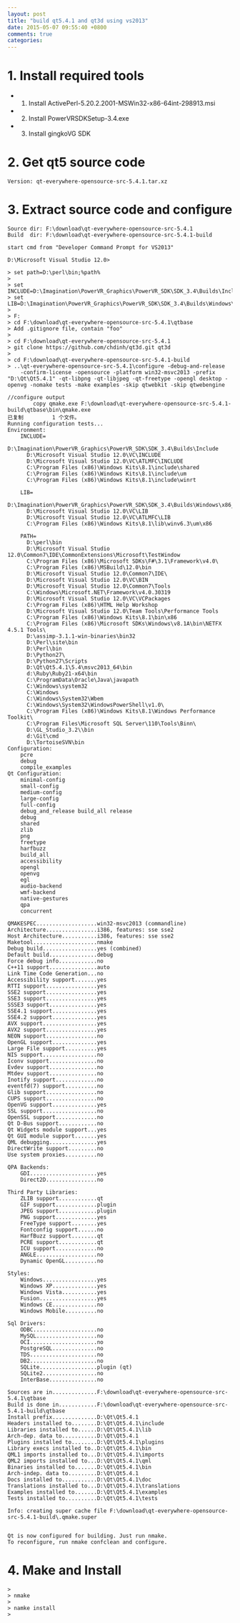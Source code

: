 ```yaml
---
layout: post
title: "build qt5.4.1 and qt3d using vs2013"
date: 2015-05-07 09:55:40 +0800
comments: true
categories: 
---
```


# 1. Install required tools #
- 1) Install ActivePerl-5.20.2.2001-MSWin32-x86-64int-298913.msi
- 2) Install PowerVRSDKSetup-3.4.exe	
- 3) Install gingkoVG SDK

# 2. Get qt5 source code #

    Version: qt-everywhere-opensource-src-5.4.1.tar.xz

# 3. Extract source code and configure #
    Source dir: F:\download\qt-everywhere-opensource-src-5.4.1
	Build  dir: F:\download\qt-everywhere-opensource-src-5.4.1-build
	
	start cmd from "Developer Command Prompt for VS2013"

	D:\Microsoft Visual Studio 12.0>

	> set path=D:\perl\bin;%path%
	> 
	> set INCLUDE=D:\Imagination\PowerVR_Graphics\PowerVR_SDK\SDK_3.4\Builds\Include;%INCLUDE%
	> set LIB=D:\Imagination\PowerVR_Graphics\PowerVR_SDK\SDK_3.4\Builds\Windows\x86_64\Lib;%LIB%
	>  
	> F:
	> cd F:\download\qt-everywhere-opensource-src-5.4.1\qtbase
	> Add .gitignore file, contain "foo"
	>
	> cd F:\download\qt-everywhere-opensource-src-5.4.1
	> git clone https://github.com/chdinh/qt3d.git qt3d
	> 
	> cd F:\download\qt-everywhere-opensource-src-5.4.1-build
	> ..\qt-everywhere-opensource-src-5.4.1\configure -debug-and-release
		-confirm-license -opensource -platform win32-msvc2013 -prefix "D:\Qt\Qt5.4.1" -qt-libpng -qt-libjpeg -qt-freetype -opengl desktop -openvg -nomake tests -make examples -skip qtwebkit -skip qtwebengine

	//configure output
	        copy qmake.exe F:\download\qt-everywhere-opensource-src-5.4.1-build\qtbase\bin\qmake.exe
	已复制         1 个文件。
	Running configuration tests...
	Environment:
	    INCLUDE=
	      D:\Imagination\PowerVR_Graphics\PowerVR_SDK\SDK_3.4\Builds\Include
	      D:\Microsoft Visual Studio 12.0\VC\INCLUDE
	      D:\Microsoft Visual Studio 12.0\VC\ATLMFC\INCLUDE
	      C:\Program Files (x86)\Windows Kits\8.1\include\shared
	      C:\Program Files (x86)\Windows Kits\8.1\include\um
	      C:\Program Files (x86)\Windows Kits\8.1\include\winrt
	
	    LIB=
	      D:\Imagination\PowerVR_Graphics\PowerVR_SDK\SDK_3.4\Builds\Windows\x86_64\Lib
	      D:\Microsoft Visual Studio 12.0\VC\LIB
	      D:\Microsoft Visual Studio 12.0\VC\ATLMFC\LIB
	      C:\Program Files (x86)\Windows Kits\8.1\lib\winv6.3\um\x86
	
	    PATH=
	      D:\perl\bin
	      D:\Microsoft Visual Studio 12.0\Common7\IDE\CommonExtensions\Microsoft\TestWindow
	      C:\Program Files (x86)\Microsoft SDKs\F#\3.1\Framework\v4.0\
	      C:\Program Files (x86)\MSBuild\12.0\bin
	      D:\Microsoft Visual Studio 12.0\Common7\IDE\
	      D:\Microsoft Visual Studio 12.0\VC\BIN
	      D:\Microsoft Visual Studio 12.0\Common7\Tools
	      C:\Windows\Microsoft.NET\Framework\v4.0.30319
	      D:\Microsoft Visual Studio 12.0\VC\VCPackages
	      C:\Program Files (x86)\HTML Help Workshop
	      D:\Microsoft Visual Studio 12.0\Team Tools\Performance Tools
	      C:\Program Files (x86)\Windows Kits\8.1\bin\x86
	      C:\Program Files (x86)\Microsoft SDKs\Windows\v8.1A\bin\NETFX 4.5.1 Tools\
	      D:\assimp-3.1.1-win-binaries\bin32
	      D:\Perl\site\bin
	      D:\Perl\bin
	      D:\Python27\
	      D:\Python27\Scripts
	      D:\Qt\Qt5.4.1\5.4\msvc2013_64\bin
	      d:\Ruby\Ruby21-x64\bin
	      C:\ProgramData\Oracle\Java\javapath
	      C:\Windows\system32
	      C:\Windows
	      C:\Windows\System32\Wbem
	      C:\Windows\System32\WindowsPowerShell\v1.0\
	      C:\Program Files (x86)\Windows Kits\8.1\Windows Performance Toolkit\
	      C:\Program Files\Microsoft SQL Server\110\Tools\Binn\
	      D:\GL_Studio_3.2\\bin
	      d:\Git\cmd
	      D:\TortoiseSVN\bin
	Configuration:
	    pcre
	    debug
	    compile_examples
	Qt Configuration:
	    minimal-config
	    small-config
	    medium-config
	    large-config
	    full-config
	    debug_and_release build_all release
	    debug
	    shared
	    zlib
	    png
	    freetype
	    harfbuzz
	    build_all
	    accessibility
	    opengl
	    openvg
	    egl
	    audio-backend
	    wmf-backend
	    native-gestures
	    qpa
	    concurrent
	
	QMAKESPEC...................win32-msvc2013 (commandline)
	Architecture................i386, features: sse sse2
	Host Architecture...........i386, features: sse sse2
	Maketool....................nmake
	Debug build.................yes (combined)
	Default build...............debug
	Force debug info............no
	C++11 support...............auto
	Link Time Code Generation...no
	Accessibility support.......yes
	RTTI support................yes
	SSE2 support................yes
	SSE3 support................yes
	SSSE3 support...............yes
	SSE4.1 support..............yes
	SSE4.2 support..............yes
	AVX support.................yes
	AVX2 support................yes
	NEON support................no
	OpenGL support..............yes
	Large File support..........yes
	NIS support.................no
	Iconv support...............no
	Evdev support...............no
	Mtdev support...............no
	Inotify support.............no
	eventfd(7) support..........no
	Glib support................no
	CUPS support................no
	OpenVG support..............yes
	SSL support.................no
	OpenSSL support.............no
	Qt D-Bus support............no
	Qt Widgets module support...yes
	Qt GUI module support.......yes
	QML debugging...............yes
	DirectWrite support.........no
	Use system proxies..........no
	
	QPA Backends:
	    GDI.....................yes
	    Direct2D................no
	
	Third Party Libraries:
	    ZLIB support............qt
	    GIF support.............plugin
	    JPEG support............plugin
	    PNG support.............yes
	    FreeType support........yes
	    Fontconfig support......no
	    HarfBuzz support........qt
	    PCRE support............qt
	    ICU support.............no
	    ANGLE...................no
	    Dynamic OpenGL..........no
	
	Styles:
	    Windows.................yes
	    Windows XP..............yes
	    Windows Vista...........yes
	    Fusion..................yes
	    Windows CE..............no
	    Windows Mobile..........no
	
	Sql Drivers:
	    ODBC....................no
	    MySQL...................no
	    OCI.....................no
	    PostgreSQL..............no
	    TDS.....................no
	    DB2.....................no
	    SQLite..................plugin (qt)
	    SQLite2.................no
	    InterBase...............no
	
	Sources are in..............F:\download\qt-everywhere-opensource-src-5.4.1\qtbase
	Build is done in............F:\download\qt-everywhere-opensource-src-5.4.1-build\qtbase
	Install prefix..............D:\Qt\Qt5.4.1
	Headers installed to........D:\Qt\Qt5.4.1\include
	Libraries installed to......D:\Qt\Qt5.4.1\lib
	Arch-dep. data to...........D:\Qt\Qt5.4.1
	Plugins installed to........D:\Qt\Qt5.4.1\plugins
	Library execs installed to..D:\Qt\Qt5.4.1\bin
	QML1 imports installed to...D:\Qt\Qt5.4.1\imports
	QML2 imports installed to...D:\Qt\Qt5.4.1\qml
	Binaries installed to.......D:\Qt\Qt5.4.1\bin
	Arch-indep. data to.........D:\Qt\Qt5.4.1
	Docs installed to...........D:\Qt\Qt5.4.1\doc
	Translations installed to...D:\Qt\Qt5.4.1\translations
	Examples installed to.......D:\Qt\Qt5.4.1\examples
	Tests installed to..........D:\Qt\Qt5.4.1\tests
	
	Info: creating super cache file F:\download\qt-everywhere-opensource-src-5.4.1-build\.qmake.super
	
	
	Qt is now configured for building. Just run nmake.
	To reconfigure, run nmake confclean and configure.

# 4. Make and Install #
	>
	> nmake
	>
	> namke install
	> 